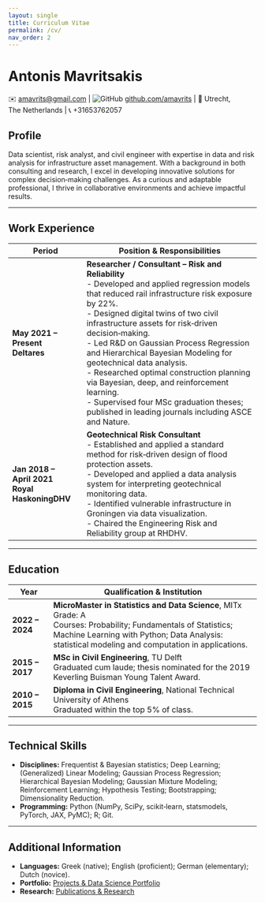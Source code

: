 ```yaml
---
layout: single
title: Curriculum Vitae
permalink: /cv/
nav_order: 2
---
```



# Antonis Mavritsakis

✉️ [amavrits@gmail.com](mailto:amavrits@gmail.com) | ![GitHub](https://img.shields.io/badge/-GitHub-181717?style=flat&logo=github&logoColor=white) [github.com/amavrits](https://github.com/amavrits) | 📍 Utrecht, The Netherlands | 📞 +31653762057

## Profile

Data scientist, risk analyst, and civil engineer with expertise in data and risk analysis for infrastructure asset management. With a background in both consulting and research, I excel in developing innovative solutions for complex decision‑making challenges. As a curious and adaptable professional, I thrive in collaborative environments and achieve impactful results.

---

## Work Experience

| **Period**                         | **Position & Responsibilities**                                                                                   |
|------------------------------------|------------------------------------------------------------------------------------------------------------------|
| **May 2021 – Present**<br>**Deltares**              | **Researcher / Consultant – Risk and Reliability**<br>- Developed and applied regression models that reduced rail infrastructure risk exposure by 22%.<br>- Designed digital twins of two civil infrastructure assets for risk‑driven decision‑making.<br>- Led R&D on Gaussian Process Regression and Hierarchical Bayesian Modeling for geotechnical data analysis.<br>- Researched optimal construction planning via Bayesian, deep, and reinforcement learning.<br>- Supervised four MSc graduation theses; published in leading journals including ASCE and Nature. |
| **Jan 2018 – April 2021**<br>**Royal HaskoningDHV** | **Geotechnical Risk Consultant**<br>- Established and applied a standard method for risk‑driven design of flood protection assets.<br>- Developed and applied a data analysis system for interpreting geotechnical monitoring data.<br>- Identified vulnerable infrastructure in Groningen via data visualization.<br>- Chaired the Engineering Risk and Reliability group at RHDHV. |

---

## Education

| **Year**      | **Qualification & Institution**                                                                                             |
|---------------|-----------------------------------------------------------------------------------------------------------------------------|
| **2022 – 2024** | **MicroMaster in Statistics and Data Science**, MITx<br>Grade: A<br>Courses: Probability; Fundamentals of Statistics; Machine Learning with Python; Data Analysis: statistical modeling and computation in applications. |
| **2015 – 2017** | **MSc in Civil Engineering**, TU Delft<br>Graduated cum laude; thesis nominated for the 2019 Keverling Buisman Young Talent Award. |
| **2010 – 2015** | **Diploma in Civil Engineering**, National Technical University of Athens<br>Graduated within the top 5% of class.        |

---

## Technical Skills

- **Disciplines:** Frequentist & Bayesian statistics; Deep Learning; (Generalized) Linear Modeling; Gaussian Process Regression; Hierarchical Bayesian Modeling; Gaussian Mixture Modeling; Reinforcement Learning; Hypothesis Testing; Bootstrapping; Dimensionality Reduction.
- **Programming:** Python (NumPy, SciPy, scikit‑learn, statsmodels, PyTorch, JAX, PyMC); R; Git.

---

## Additional Information

- **Languages:** Greek (native); English (proficient); German (elementary); Dutch (novice).
- **Portfolio:** [Projects & Data Science Portfolio](https://drive.google.com/drive/u/1/folders/1XlFOH_LvjLewhe7-28c271fGDNg0bOr1)
- **Research:** [Publications & Research](https://drive.google.com/drive/u/1/folders/1I0bPVKSetdSMh-3rwRK7Hb1SucbBghDT)
